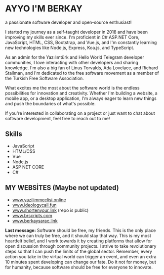 # AYYO I'M BERKAY

a passionate software developer and open-source enthusiast!

I started my journey as a self-taught developer in 2018 and have been improving my skills ever since. I'm proficient in C# ASP.NET Core, JavaScript, HTML, CSS, Bootstrap, and Vue.js, and I'm constantly learning new technologies like Node.js, Express, Koa.js, and TypeScript.

As an admin for the Yazılımtürk and Hello World Telegram developer communities, I love interacting with other developers and sharing knowledge. I'm also a big fan of Linus Torvalds, Ada Lovelace, and Richard Stallman, and I'm dedicated to the free software movement as a member of the Turkish Free Software Association.

What excites me the most about the software world is the endless possibilities for innovation and creativity. Whether I'm building a website, a mobile app, or a desktop application, I'm always eager to learn new things and push the boundaries of what's possible.

If you're interested in collaborating on a project or just want to chat about software development, feel free to reach out to me!

## Skills
- JavaScript
- HTML/CSS
- Vue
- Node.js
- ASP NET CORE
- C#

## MY WEBSİTES (Maybe not updated)
- www.yazilimmeclisi.online
- www.ideologycall.fun
- www.shortenyour.link (repo is public)
- www.brscripts.com
- www.berkaysarac.link

**Last message:** Software should be free, my friends. This is the only place where we can truly be free, and it should stay that way. This is my most heartfelt belief, and I work towards it by creating platforms that allow for open discussion through community projects. I strive to take revolutionary steps so that I can push the limits of the global sector. Remember, every action you take in the virtual world can trigger an event, and even an extra 10 minutes spent developing can change our fate. Do it not for money, but for humanity, because software should be free for everyone to innovate.
